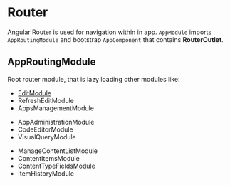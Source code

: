 # Router

Angular Router is used for navigation within in app.
`AppModule` imports `AppRoutingModule` and bootstrap `AppComponent` that contains **RouterOutlet**.

## AppRoutingModule

Root router module, that is lazy loading other modules like:

- [EditModule](edit-ui.md)
- RefreshEditModule
- AppsManagementModule
<!-- - ImportAppModule -->
- AppAdministrationModule
- CodeEditorModule
- VisualQueryModule
<!-- - ReplaceContentModule -->
- ManageContentListModule
- ContentItemsModule
- ContentTypeFieldsModule
- ItemHistoryModule
